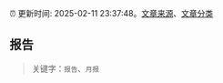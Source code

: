 :alarm_clock: 更新时间: 2025-02-11 23:37:48。[文章来源](/README.md)、[文章分类](/TAGS.md)

## 报告


> 关键字：`报告`、`月报`



